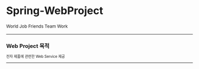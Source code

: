# Spring-WebProject
<small>World Job Friends Team Work<small>
<hr>
  <h2>Web Project 목적</h2>
  <p>전자 제품에 관련한 Web Service 제공</p>
<hr>
